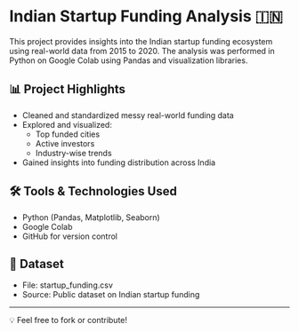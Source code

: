 # Indian Startup Funding Analysis 🇮🇳

This project provides insights into the Indian startup funding ecosystem using real-world data from 2015 to 2020. The analysis was performed in Python on Google Colab using Pandas and visualization libraries.

## 📊 Project Highlights

- Cleaned and standardized messy real-world funding data
- Explored and visualized:
  - Top funded cities
  - Active investors
  - Industry-wise trends
- Gained insights into funding distribution across India

## 🛠 Tools & Technologies Used

- Python (Pandas, Matplotlib, Seaborn)
- Google Colab
- GitHub for version control

## 📁 Dataset

- File: startup_funding.csv  
- Source: Public dataset on Indian startup funding

---

💡 Feel free to fork or contribute!
